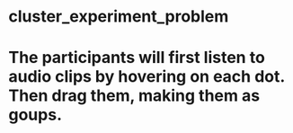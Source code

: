 # cluster_experiment_problem
# The participants will first listen to audio clips by hovering on each dot. Then drag them, making them as goups.
